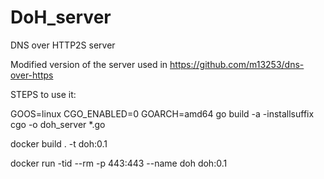 # DoH_server
DNS over HTTP2S server 

Modified version of the server used in https://github.com/m13253/dns-over-https

STEPS to use it:

GOOS=linux CGO_ENABLED=0 GOARCH=amd64 go build -a -installsuffix cgo -o doh_server *.go

docker build . -t doh:0.1

docker run -tid --rm -p 443:443 --name doh doh:0.1
